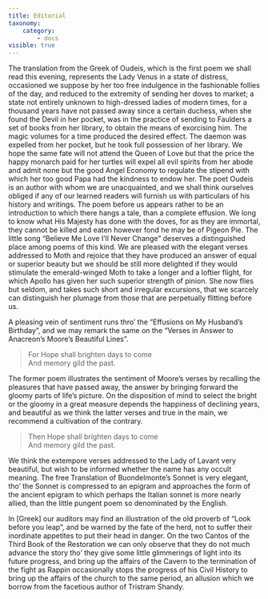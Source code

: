 ```yaml
---
title: Editorial
taxonomy:
    category:
        - docs
visible: true
---
```


The translation from the Greek of Oudeis, which is the first poem we shall read this evening, represents the Lady Venus in a state of distress, occasioned we suppose by her too free indulgence in the fashionable follies of the day, and reduced to the extremity of sending her doves to market; a state not entirely unknown to high-dressed ladies of modern times, for a thousand years have not passed away since a certain duchess, when she found the Devil in her pocket, was in the practice of sending to Faulders a set of books from her library, to obtain the means of exorcising him. The magic volumes for a time produced the desired effect. The daemon was expelled from her pocket, but he took full possession of her library. We hope the same fate will not attend the Queen of Love but that the price the happy monarch paid for her turtles will expel all evil spirits from her abode and admit none but the good Angel Economy to regulate the stipend with which her too good Papa had the kindness to endow her. The poet Oudeis is an author with whom we are unacquainted, and we shall think ourselves obliged if any of our learned readers will furnish us with particulars of his history and writings. The poem before us appears rather to be an introduction to which there hangs a tale, than a complete effusion. We long to know what His Majesty has done with the doves, for as they are immortal, they cannot be killed and eaten however fond he may be of Pigeon Pie. The little song “Believe Me Love I’ll Never Change” deserves a distinguished place among poems of this kind. We are pleased with the elegant verses addressed to Moth and rejoice that they have produced an answer of equal or superior beauty but we should be still more delighted if they would stimulate the emerald-winged Moth to take a longer and a loftier flight, for which Apollo has given her such superior strength of pinion. She now flies but seldom, and takes such short and irregular excursions, that we scarcely can distinguish her plumage from those that are perpetually flitting before us.

A pleasing vein of sentiment runs thro’ the “Effusions on My Husband’s Birthday”, and we may remark the same on the “Verses in Answer to Anacreon’s Moore’s Beautiful Lines”.

> For Hope shall brighten days to come  
> And memory gild the past.

The former poem illustrates the sentiment of Moore’s verses by recalling the pleasures that have passed away, the answer by bringing forward the gloomy parts of life’s picture. On the disposition of mind to select the bright or the gloomy in a great measure depends the happiness of declining years, and beautiful as we think the latter verses and true in the main, we recommend a cultivation of the contrary.

> Then Hope shall brighten days to come  
> And memory gild the past.

We think the extempore verses addressed to the Lady of Lavant very beautiful, but wish to be informed whether the name has any occult meaning. The free Translation of Buondelmonte’s Sonnet is very elegant, tho’ the Sonnet is compressed to an epigram and approaches the form of the ancient epigram to which perhaps the Italian sonnet is more nearly allied, than the little pungent poem so denominated by the English.

In [Greek] our auditors may find an illustration of the old proverb of “Look before you leap”, and be warned by the fate of the herd, not to suffer their inordinate appetites to put their head in danger. On the two Cantos of the Third Book of the Restoration we can only observe that they do not much advance the story tho’ they give some little glimmerings of light into its future progress, and bring up the affairs of the Cavern to the termination of the fight as Rappin occasionally stops the progress of his Civil History to bring up the affairs of the church to the same period, an allusion which we borrow from the facetious author of Tristram Shandy.